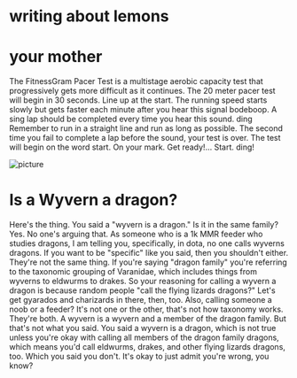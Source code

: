 writing about lemons
====================
# your mother
The FitnessGram Pacer Test is a multistage aerobic capacity test that progressively gets more difficult as it continues. The 20 meter pacer test will begin in 30 seconds. Line up at the start. The running speed starts slowly but gets faster each minute after you hear this signal bodeboop. A sing lap should be completed every time you hear this sound. ding Remember to run in a straight line and run as long as possible. The second time you fail to complete a lap before the sound, your test is over. The test will begin on the word start. On your mark. Get ready!… Start. ding!

![picture](test.jpg "This is an image")
# Is a Wyvern a dragon?
Here's the thing. You said a "wyvern is a dragon." Is it in the same family? Yes. No one's arguing that. As someone who is a 1k MMR feeder who studies dragons, I am telling you, specifically, in dota, no one calls wyverns dragons. If you want to be "specific" like you said, then you shouldn't either. They're not the same thing. If you're saying "dragon family" you're referring to the taxonomic grouping of Varanidae, which includes things from wyverns to eldwurms to drakes. So your reasoning for calling a wyvern a dragon is because random people "call the flying lizards dragons?" Let's get gyarados and charizards in there, then, too. Also, calling someone a noob or a feeder? It's not one or the other, that's not how taxonomy works. They're both. A wyvern is a wyvern and a member of the dragon family. But that's not what you said. You said a wyvern is a dragon, which is not true unless you're okay with calling all members of the dragon family dragons, which means you'd call eldwurms, drakes, and other flying lizards dragons, too. Which you said you don't. It's okay to just admit you're wrong, you know?
